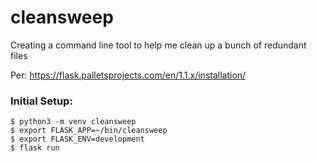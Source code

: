 # cleansweep
Creating a command line tool to help me clean up a bunch of redundant files

Per: https://flask.palletsprojects.com/en/1.1.x/installation/

### Initial Setup:
```
$ python3 -m venv cleansweep
$ export FLASK_APP=~/bin/cleansweep
$ export FLASK_ENV=development
$ flask run
```
